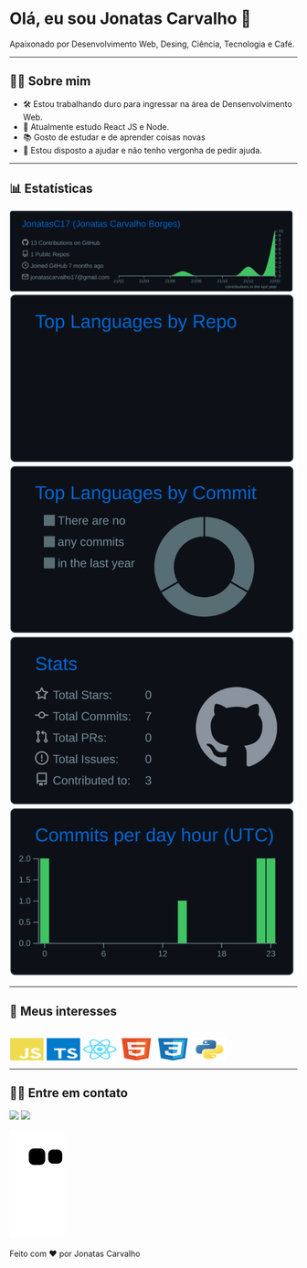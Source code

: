 # Olá, eu sou Jonatas Carvalho 👋

Apaixonado por Desenvolvimento Web, Desing, Ciência, Tecnologia e Café. 

---

## **🙋🏾 Sobre mim**
- 🛠️ Estou trabalhando duro para ingressar na área de Densenvolvimento Web.
- 🌱 Atualmente estudo React JS e Node.
- 📚 Gosto de estudar e de aprender coisas novas
- 🤝 Estou disposto a ajudar e não tenho vergonha de pedir ajuda. 

---

## **📊 Estatísticas**

[![](https://raw.githubusercontent.com/JonatasC17/JonatasC17/main/profile-summary-card-output/github_dark/0-profile-details.svg)](https://github.com/vn7n24fzkq/github-profile-summary-cards)
[![](https://raw.githubusercontent.com/JonatasC17/JonatasC17/main/profile-summary-card-output/github_dark/1-repos-per-language.svg)](https://github.com/vn7n24fzkq/github-profile-summary-cards) [![](https://raw.githubusercontent.com/JonatasC17/JonatasC17/main/profile-summary-card-output/github_dark/2-most-commit-language.svg)](https://github.com/vn7n24fzkq/github-profile-summary-cards)
[![](https://raw.githubusercontent.com/JonatasC17/JonatasC17/main/profile-summary-card-output/github_dark/3-stats.svg)](https://github.com/vn7n24fzkq/github-profile-summary-cards) [![](https://raw.githubusercontent.com/JonatasC17/JonatasC17/main/profile-summary-card-output/github_dark/4-productive-time.svg)](https://github.com/vn7n24fzkq/github-profile-summary-cards)

  
  ---
  
## **🤩 Meus interesses**
  
<div style="display: inline_block"><br>
  <img align="center" alt="Jonatas-Js" height="40" width="60" src="https://raw.githubusercontent.com/devicons/devicon/master/icons/javascript/javascript-plain.svg">
  <img align="center" alt="Jonatas-Ts" height="40" width="60" src="https://raw.githubusercontent.com/devicons/devicon/master/icons/typescript/typescript-plain.svg">
  <img align="center" alt="Jonatas-React" height="40" width="60" src="https://raw.githubusercontent.com/devicons/devicon/master/icons/react/react-original.svg">
  <img align="center" alt="Jonatas-HTML" height="40" width="60" src="https://raw.githubusercontent.com/devicons/devicon/master/icons/html5/html5-original.svg">
  <img align="center" alt="Jonatas-CSS" height="40" width="60" src="https://raw.githubusercontent.com/devicons/devicon/master/icons/css3/css3-original.svg">
  <img align="center" alt="Jonatas-Python" height="40" width="60" src="https://raw.githubusercontent.com/devicons/devicon/master/icons/python/python-original.svg">
</div>
  
---
  
## **🤜🤛 Entre em contato**
<div> 
  <a href = "mailto:jonatascarvalho17@gmail.com"><img src="https://img.shields.io/badge/-Gmail-%23333?style=for-the-badge&logo=gmail&logoColor=white" target="_blank"></a>
  <a href="https://www.linkedin.com/in/jonatascarvalho17/" target="_blank"><img src="https://img.shields.io/badge/-LinkedIn-%230077B5?style=for-the-badge&logo=linkedin&logoColor=white" target="_blank"></a> 
</div>
  
  ![Snake animation](https://github.com/JonatasC17/JonatasC17/blob/output/github-contribution-grid-snake.svg)
  
Feito com ❤️ por Jonatas Carvalho 
